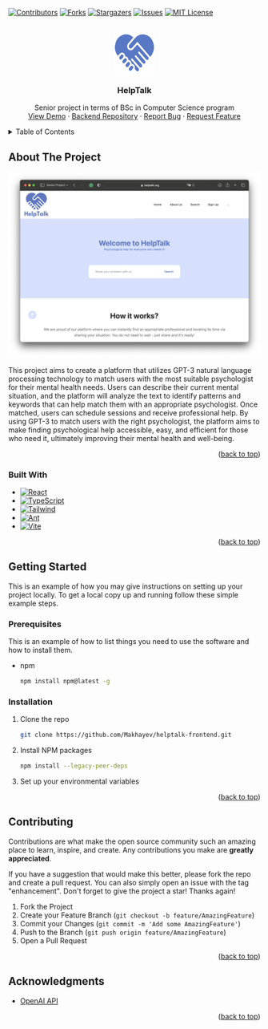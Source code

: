 <!-- Improved compatibility of back to top link: See: https://github.com/othneildrew/Best-README-Template/pull/73 -->
<a name="readme-top"></a>
<!--
*** Thanks for checking out the Best-README-Template. If you have a suggestion
*** that would make this better, please fork the repo and create a pull request
*** or simply open an issue with the tag "enhancement".
*** Don't forget to give the project a star!
*** Thanks again! Now go create something AMAZING! :D
-->



<!-- PROJECT SHIELDS -->
<!--
*** I'm using markdown "reference style" links for readability.
*** Reference links are enclosed in brackets [ ] instead of parentheses ( ).
*** See the bottom of this document for the declaration of the reference variables
*** for contributors-url, forks-url, etc. This is an optional, concise syntax you may use.
*** https://www.markdownguide.org/basic-syntax/#reference-style-links
-->
[![Contributors][contributors-shield]][contributors-url]
[![Forks][forks-shield]][forks-url]
[![Stargazers][stars-shield]][stars-url]
[![Issues][issues-shield]][issues-url]
[![MIT License][license-shield]][license-url]



<!-- PROJECT LOGO -->
<br />
<div align="center">
  <a href="https://github.com/Makhayev/helptalk-frontend">
    <img src="public/Logo.png" alt="Logo" width="80" height="80">
  </a>

<h3 align="center">HelpTalk</h3>

  <p align="center">
    Senior project in terms of BSc in Computer Science program
    <br />
    <a href="https://helptalk.org">View Demo</a>
    ·
    <a href="https://github.com/kappassov/helptalk-backend">Backend Repository</a>
    ·
    <a href="https://github.com/Makhayev/helptalk-frontend/issues">Report Bug</a>
    ·
    <a href="https://github.com/Makhayev/helptalk-frontend/issues">Request Feature</a>
  </p>
</div>



<!-- TABLE OF CONTENTS -->
<details>
  <summary>Table of Contents</summary>
  <ol>
    <li>
      <a href="#about-the-project">About The Project</a>
      <ul>
        <li><a href="#built-with">Built With</a></li>
      </ul>
    </li>
    <li>
      <a href="#getting-started">Getting Started</a>
      <ul>
        <li><a href="#prerequisites">Prerequisites</a></li>
        <li><a href="#installation">Installation</a></li>
      </ul>
    </li>
    <li><a href="#usage">Usage</a></li>
    <li><a href="#roadmap">Roadmap</a></li>
    <li><a href="#contributing">Contributing</a></li>
    <li><a href="#license">License</a></li>
    <li><a href="#contact">Contact</a></li>
    <li><a href="#acknowledgments">Acknowledgments</a></li>
  </ol>
</details>



<!-- ABOUT THE PROJECT -->
## About The Project

[![Product Name Screen Shot][product-screenshot]](https://example.com)

This project aims to create a platform that utilizes GPT-3 natural language processing technology to match users with the most suitable psychologist for their mental health needs. Users can describe their current mental situation, and the platform will analyze the text to identify patterns and keywords that can help match them with an appropriate psychologist. Once matched, users can schedule sessions and receive professional help. By using GPT-3 to match users with the right psychologist, the platform aims to make finding psychological help accessible, easy, and efficient for those who need it, ultimately improving their mental health and well-being.
<p align="right">(<a href="#readme-top">back to top</a>)</p>



### Built With

* [![React][React.js]][React-url]
* [![TypeScript][Typescript]][Typescript-url]
* [![Tailwind][Tailwindcss.com]][Tailwindcss-url]
* [![Ant][Ant]][Ant-url]
* [![Vite][Vite]][Vite-url]


<p align="right">(<a href="#readme-top">back to top</a>)</p>



<!-- GETTING STARTED -->
## Getting Started

This is an example of how you may give instructions on setting up your project locally.
To get a local copy up and running follow these simple example steps.

### Prerequisites

This is an example of how to list things you need to use the software and how to install them.
* npm
  ```sh
  npm install npm@latest -g
  ```

### Installation

1. Clone the repo
   ```sh
   git clone https://github.com/Makhayev/helptalk-frontend.git
   ```
3. Install NPM packages
   ```sh
   npm install --legacy-peer-deps
   ```
4. Set up your environmental variables

<p align="right">(<a href="#readme-top">back to top</a>)</p>

<!-- CONTRIBUTING -->
## Contributing

Contributions are what make the open source community such an amazing place to learn, inspire, and create. Any contributions you make are **greatly appreciated**.

If you have a suggestion that would make this better, please fork the repo and create a pull request. You can also simply open an issue with the tag "enhancement".
Don't forget to give the project a star! Thanks again!

1. Fork the Project
2. Create your Feature Branch (`git checkout -b feature/AmazingFeature`)
3. Commit your Changes (`git commit -m 'Add some AmazingFeature'`)
4. Push to the Branch (`git push origin feature/AmazingFeature`)
5. Open a Pull Request

<p align="right">(<a href="#readme-top">back to top</a>)</p>

<!-- ACKNOWLEDGMENTS -->
## Acknowledgments

* [OpenAI API](https://openai.com/blog/openai-api)

<p align="right">(<a href="#readme-top">back to top</a>)</p>



<!-- MARKDOWN LINKS & IMAGES -->
<!-- https://www.markdownguide.org/basic-syntax/#reference-style-links -->
[contributors-shield]: https://img.shields.io/github/contributors/Makhayev/helptalk-frontend.svg?style=for-the-badge
[contributors-url]: https://github.com/Makhayev/helptalk-frontend/graphs/contributors
[forks-shield]: https://img.shields.io/github/forks/Makhayev/helptalk-frontend.svg?style=for-the-badge
[forks-url]: https://github.com/Makhayev/helptalk-frontend/network/members
[stars-shield]: https://img.shields.io/github/stars/Makhayev/helptalk-frontend.svg?style=for-the-badge
[stars-url]: https://github.com/Makhayev/helptalk-frontend/stargazers
[issues-shield]: https://img.shields.io/github/issues/Makhayev/helptalk-frontend.svg?style=for-the-badge
[issues-url]: https://github.com/Makhayev/helptalk-frontend/issues
[license-shield]: https://img.shields.io/github/license/Makhayev/helptalk-frontend.svg?style=for-the-badge
[license-url]: https://github.com/Makhayev/helptalk-frontend/blob/master/LICENSE.txt
[product-screenshot]: public/helptalk-main.png
[React.js]: https://img.shields.io/badge/React-20232A?style=for-the-badge&logo=react&logoColor=61DAFB
[React-url]: https://reactjs.org/
[Tailwindcss-url]: https://tailwindcss.com
[Tailwindcss.com]: https://img.shields.io/badge/Tailwind_CSS-38B2AC?style=for-the-badge&logo=tailwind-css&logoColor=61DAFB
[Vite-url]: https://vitejs.dev/
[Vite]: https://img.shields.io/badge/vite-%23646CFF.svg?style=for-the-badge&logo=vite&logoColor=61DAFB
[Ant]: https://img.shields.io/badge/-AntDesign-%230170FE?style=for-the-badge&logo=ant-design&logoColor=61DAFB
[Ant-url]: https://ant.design/
[Typescript]: https://img.shields.io/badge/typescript-%23007ACC.svg?style=for-the-badge&logo=typescript&logoColor=61DAFB
[Typescript-url]: https://www.typescriptlang.org/

